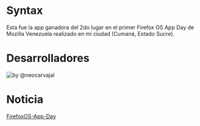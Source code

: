 # Syntax
Esta fue la app ganadora del 2do lugar en el primer Firefox OS App Day 
de Mozilla Venezuela realizado en mi ciudad (Cumaná, Estado Sucre).

# Desarrolladores
![by @neocarvajal](http://mozillavenezuela.org/wp-content/uploads/2014/11/20-Subcampeones-1024x768.jpg "2do Lugar")

[FirefoxOS-App-Day]: http://mozillavenezuela.org/2014/11/13/nuestro-primer-firefox-os-app-day-2

# Noticia 
[FirefoxOS-App-Day][]


